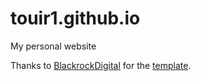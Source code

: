 # touir1.github.io
My personal website

Thanks to [BlackrockDigital](https://github.com/BlackrockDigital) for the [template](https://github.com/blackrockdigital/startbootstrap-resume/).